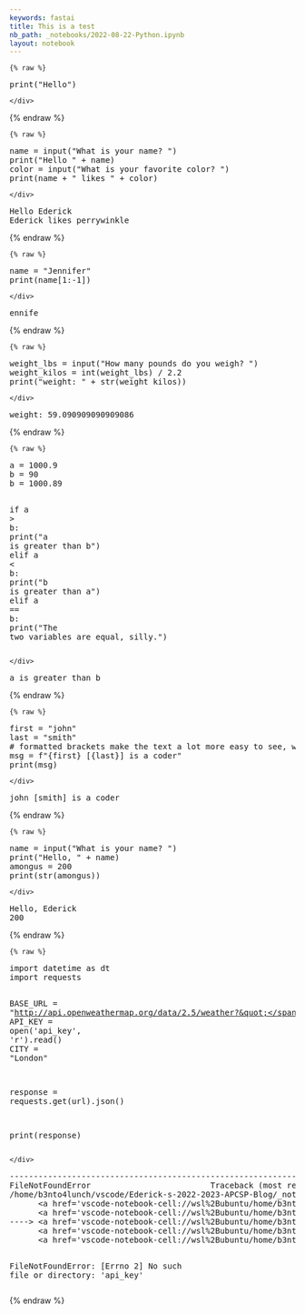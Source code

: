 ```yaml
---
keywords: fastai
title: This is a test
nb_path: _notebooks/2022-08-22-Python.ipynb
layout: notebook
---
```


<!--
#################################################
### THIS FILE WAS AUTOGENERATED! DO NOT EDIT! ###
#################################################
# file to edit: _notebooks/2022-08-22-Python.ipynb
-->

<div class="container" id="notebook-container">
        
    {% raw %}
    
<div class="cell border-box-sizing code_cell rendered">
<div class="input">

<div class="inner_cell">
    <div class="input_area">
<div class=" highlight hl-ipython3"><pre><span></span><span class="nb">print</span><span class="p">(</span><span class="s2">&quot;Hello&quot;</span><span class="p">)</span>
</pre></div>

    </div>
</div>
</div>

</div>
    {% endraw %}

    {% raw %}
    
<div class="cell border-box-sizing code_cell rendered">
<div class="input">

<div class="inner_cell">
    <div class="input_area">
<div class=" highlight hl-ipython3"><pre><span></span><span class="n">name</span> <span class="o">=</span> <span class="nb">input</span><span class="p">(</span><span class="s2">&quot;What is your name? &quot;</span><span class="p">)</span>
<span class="nb">print</span><span class="p">(</span><span class="s2">&quot;Hello &quot;</span> <span class="o">+</span> <span class="n">name</span><span class="p">)</span>
<span class="n">color</span> <span class="o">=</span> <span class="nb">input</span><span class="p">(</span><span class="s2">&quot;What is your favorite color? &quot;</span><span class="p">)</span>
<span class="nb">print</span><span class="p">(</span><span class="n">name</span> <span class="o">+</span> <span class="s2">&quot; likes &quot;</span> <span class="o">+</span> <span class="n">color</span><span class="p">)</span>
</pre></div>

    </div>
</div>
</div>

<div class="output_wrapper">
<div class="output">

<div class="output_area">

<div class="output_subarea output_stream output_stdout output_text">
<pre>Hello Ederick
Ederick likes perrywinkle
</pre>
</div>
</div>

</div>
</div>

</div>
    {% endraw %}

    {% raw %}
    
<div class="cell border-box-sizing code_cell rendered">
<div class="input">

<div class="inner_cell">
    <div class="input_area">
<div class=" highlight hl-ipython3"><pre><span></span><span class="n">name</span> <span class="o">=</span> <span class="s2">&quot;Jennifer&quot;</span>
<span class="nb">print</span><span class="p">(</span><span class="n">name</span><span class="p">[</span><span class="mi">1</span><span class="p">:</span><span class="o">-</span><span class="mi">1</span><span class="p">])</span>
</pre></div>

    </div>
</div>
</div>

<div class="output_wrapper">
<div class="output">

<div class="output_area">

<div class="output_subarea output_stream output_stdout output_text">
<pre>ennife
</pre>
</div>
</div>

</div>
</div>

</div>
    {% endraw %}

    {% raw %}
    
<div class="cell border-box-sizing code_cell rendered">
<div class="input">

<div class="inner_cell">
    <div class="input_area">
<div class=" highlight hl-ipython3"><pre><span></span><span class="n">weight_lbs</span> <span class="o">=</span> <span class="nb">input</span><span class="p">(</span><span class="s2">&quot;How many pounds do you weigh? &quot;</span><span class="p">)</span>
<span class="n">weight_kilos</span> <span class="o">=</span> <span class="nb">int</span><span class="p">(</span><span class="n">weight_lbs</span><span class="p">)</span> <span class="o">/</span> <span class="mf">2.2</span>
<span class="nb">print</span><span class="p">(</span><span class="s2">&quot;weight: &quot;</span> <span class="o">+</span> <span class="nb">str</span><span class="p">(</span><span class="n">weight_kilos</span><span class="p">))</span>
</pre></div>

    </div>
</div>
</div>

<div class="output_wrapper">
<div class="output">

<div class="output_area">

<div class="output_subarea output_stream output_stdout output_text">
<pre>weight: 59.090909090909086
</pre>
</div>
</div>

</div>
</div>

</div>
    {% endraw %}

    {% raw %}
    
<div class="cell border-box-sizing code_cell rendered">
<div class="input">

<div class="inner_cell">
    <div class="input_area">
<div class=" highlight hl-ipython3"><pre><span></span><span class="n">a</span> <span class="o">=</span> <span class="mf">1000.9</span>
<span class="n">b</span> <span class="o">=</span> <span class="mi">90</span>
<span class="n">b</span> <span class="o">=</span> <span class="mf">1000.89</span>


<span class="k">if</span> <span class="n">a</span> <span class="o">&gt;</span> <span class="n">b</span><span class="p">:</span>
    <span class="nb">print</span><span class="p">(</span><span class="s2">&quot;a is greater than b&quot;</span><span class="p">)</span>
<span class="k">elif</span> <span class="n">a</span> <span class="o">&lt;</span> <span class="n">b</span><span class="p">:</span>
    <span class="nb">print</span><span class="p">(</span><span class="s2">&quot;b is greater than a&quot;</span><span class="p">)</span>
<span class="k">elif</span> <span class="n">a</span> <span class="o">==</span> <span class="n">b</span><span class="p">:</span>
    <span class="nb">print</span><span class="p">(</span><span class="s2">&quot;The two variables are equal, silly.&quot;</span><span class="p">)</span>
</pre></div>

    </div>
</div>
</div>

<div class="output_wrapper">
<div class="output">

<div class="output_area">

<div class="output_subarea output_stream output_stdout output_text">
<pre>a is greater than b
</pre>
</div>
</div>

</div>
</div>

</div>
    {% endraw %}

    {% raw %}
    
<div class="cell border-box-sizing code_cell rendered">
<div class="input">

<div class="inner_cell">
    <div class="input_area">
<div class=" highlight hl-ipython3"><pre><span></span><span class="n">first</span> <span class="o">=</span> <span class="s2">&quot;john&quot;</span>
<span class="n">last</span> <span class="o">=</span> <span class="s2">&quot;smith&quot;</span>
<span class="c1"># formatted brackets make the text a lot more easy to see, where is defined place holders. While using first + &quot; [&quot; + last + &quot;] is a coder&quot; works, it gets confusing sometimes.</span>
<span class="n">msg</span> <span class="o">=</span> <span class="sa">f</span><span class="s2">&quot;</span><span class="si">{</span><span class="n">first</span><span class="si">}</span><span class="s2"> [</span><span class="si">{</span><span class="n">last</span><span class="si">}</span><span class="s2">] is a coder&quot;</span>
<span class="nb">print</span><span class="p">(</span><span class="n">msg</span><span class="p">)</span>
</pre></div>

    </div>
</div>
</div>

<div class="output_wrapper">
<div class="output">

<div class="output_area">

<div class="output_subarea output_stream output_stdout output_text">
<pre>john [smith] is a coder
</pre>
</div>
</div>

</div>
</div>

</div>
    {% endraw %}

    {% raw %}
    
<div class="cell border-box-sizing code_cell rendered">
<div class="input">

<div class="inner_cell">
    <div class="input_area">
<div class=" highlight hl-ipython3"><pre><span></span><span class="n">name</span> <span class="o">=</span> <span class="nb">input</span><span class="p">(</span><span class="s2">&quot;What is your name? &quot;</span><span class="p">)</span>
<span class="nb">print</span><span class="p">(</span><span class="s2">&quot;Hello, &quot;</span> <span class="o">+</span> <span class="n">name</span><span class="p">)</span>
<span class="n">amongus</span> <span class="o">=</span> <span class="mi">200</span>
<span class="nb">print</span><span class="p">(</span><span class="nb">str</span><span class="p">(</span><span class="n">amongus</span><span class="p">))</span>
</pre></div>

    </div>
</div>
</div>

<div class="output_wrapper">
<div class="output">

<div class="output_area">

<div class="output_subarea output_stream output_stdout output_text">
<pre>Hello, Ederick
200
</pre>
</div>
</div>

</div>
</div>

</div>
    {% endraw %}

    {% raw %}
    
<div class="cell border-box-sizing code_cell rendered">
<div class="input">

<div class="inner_cell">
    <div class="input_area">
<div class=" highlight hl-ipython3"><pre><span></span><span class="kn">import</span> <span class="nn">datetime</span> <span class="k">as</span> <span class="nn">dt</span>
<span class="kn">import</span> <span class="nn">requests</span>

<span class="n">BASE_URL</span> <span class="o">=</span> <span class="s2">&quot;http://api.openweathermap.org/data/2.5/weather?&quot;</span>
<span class="n">API_KEY</span> <span class="o">=</span> <span class="nb">open</span><span class="p">(</span><span class="s1">&#39;api_key&#39;</span><span class="p">,</span> <span class="s1">&#39;r&#39;</span><span class="p">)</span><span class="o">.</span><span class="n">read</span><span class="p">()</span>
<span class="n">CITY</span> <span class="o">=</span> <span class="s2">&quot;London&quot;</span>

<span class="n">response</span> <span class="o">=</span> <span class="n">requests</span><span class="o">.</span><span class="n">get</span><span class="p">(</span><span class="n">url</span><span class="p">)</span><span class="o">.</span><span class="n">json</span><span class="p">()</span>

<span class="nb">print</span><span class="p">(</span><span class="n">response</span><span class="p">)</span>
</pre></div>

    </div>
</div>
</div>

<div class="output_wrapper">
<div class="output">

<div class="output_area">

<div class="output_subarea output_text output_error">
<pre>
<span class="ansi-red-fg">---------------------------------------------------------------------------</span>
<span class="ansi-red-fg">FileNotFoundError</span>                         Traceback (most recent call last)
<span class="ansi-green-intense-fg ansi-bold">/home/b3nto4lunch/vscode/Ederick-s-2022-2023-APCSP-Blog/_notebooks/2022-08-22-Python.ipynb Cell 10</span> in <span class="ansi-cyan-fg">&lt;cell line: 5&gt;</span><span class="ansi-blue-fg">()</span>
<span class="ansi-green-intense-fg ansi-bold">      &lt;a href=&#39;vscode-notebook-cell://wsl%2Bubuntu/home/b3nto4lunch/vscode/Ederick-s-2022-2023-APCSP-Blog/_notebooks/2022-08-22-Python.ipynb#X12sdnNjb2RlLXJlbW90ZQ%3D%3D?line=1&#39;&gt;2&lt;/a&gt;</span> import requests
<span class="ansi-green-intense-fg ansi-bold">      &lt;a href=&#39;vscode-notebook-cell://wsl%2Bubuntu/home/b3nto4lunch/vscode/Ederick-s-2022-2023-APCSP-Blog/_notebooks/2022-08-22-Python.ipynb#X12sdnNjb2RlLXJlbW90ZQ%3D%3D?line=3&#39;&gt;4&lt;/a&gt;</span> BASE_URL = &#34;http://api.openweathermap.org/data/2.5/weather?&#34;
<span class="ansi-green-fg">----&gt; &lt;a href=&#39;vscode-notebook-cell://wsl%2Bubuntu/home/b3nto4lunch/vscode/Ederick-s-2022-2023-APCSP-Blog/_notebooks/2022-08-22-Python.ipynb#X12sdnNjb2RlLXJlbW90ZQ%3D%3D?line=4&#39;&gt;5&lt;/a&gt;</span> API_KEY = open(&#39;api_key&#39;, &#39;r&#39;).read()
<span class="ansi-green-intense-fg ansi-bold">      &lt;a href=&#39;vscode-notebook-cell://wsl%2Bubuntu/home/b3nto4lunch/vscode/Ederick-s-2022-2023-APCSP-Blog/_notebooks/2022-08-22-Python.ipynb#X12sdnNjb2RlLXJlbW90ZQ%3D%3D?line=5&#39;&gt;6&lt;/a&gt;</span> CITY = &#34;London&#34;
<span class="ansi-green-intense-fg ansi-bold">      &lt;a href=&#39;vscode-notebook-cell://wsl%2Bubuntu/home/b3nto4lunch/vscode/Ederick-s-2022-2023-APCSP-Blog/_notebooks/2022-08-22-Python.ipynb#X12sdnNjb2RlLXJlbW90ZQ%3D%3D?line=7&#39;&gt;8&lt;/a&gt;</span> response = requests.get(url).json()

<span class="ansi-red-fg">FileNotFoundError</span>: [Errno 2] No such file or directory: &#39;api_key&#39;</pre>
</div>
</div>

</div>
</div>

</div>
    {% endraw %}

</div>
 

